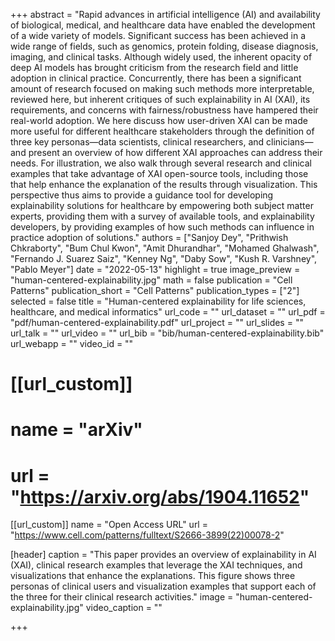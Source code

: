 +++
abstract = "Rapid advances in artificial intelligence (AI) and availability of biological, medical, and healthcare data have enabled the development of a wide variety of models. Significant success has been achieved in a wide range of fields, such as genomics, protein folding, disease diagnosis, imaging, and clinical tasks. Although widely used, the inherent opacity of deep AI models has brought criticism from the research field and little adoption in clinical practice. Concurrently, there has been a significant amount of research focused on making such methods more interpretable, reviewed here, but inherent critiques of such explainability in AI (XAI), its requirements, and concerns with fairness/robustness have hampered their real-world adoption. We here discuss how user-driven XAI can be made more useful for different healthcare stakeholders through the definition of three key personas—data scientists, clinical researchers, and clinicians—and present an overview of how different XAI approaches can address their needs. For illustration, we also walk through several research and clinical examples that take advantage of XAI open-source tools, including those that help enhance the explanation of the results through visualization. This perspective thus aims to provide a guidance tool for developing explainability solutions for healthcare by empowering both subject matter experts, providing them with a survey of available tools, and explainability developers, by providing examples of how such methods can influence in practice adoption of solutions."
authors = ["Sanjoy Dey", "Prithwish Chkraborty", "Bum Chul Kwon", "Amit Dhurandhar", "Mohamed Ghalwash", "Fernando J. Suarez Saiz", "Kenney Ng", "Daby Sow", "Kush R. Varshney", "Pablo Meyer"]
date = "2022-05-13"
highlight = true
image_preview = "human-centered-explainability.jpg"
math = false
publication = "Cell Patterns"
publication_short = "Cell Patterns"
publication_types = ["2"]
selected = false
title = "Human-centered explainability for life sciences, healthcare, and medical informatics"
url_code = ""
url_dataset = ""
url_pdf = "pdf/human-centered-explainability.pdf"
url_project = ""
url_slides = ""
url_talk = ""
url_video = ""
url_bib = "bib/human-centered-explainability.bib"
url_webapp = ""
video_id = ""

# [[url_custom]]
# name = "arXiv"
# url = "https://arxiv.org/abs/1904.11652"

[[url_custom]]
name = "Open Access URL"
url = "https://www.cell.com/patterns/fulltext/S2666-3899(22)00078-2"


[header]
  caption = "This paper provides an overview of explainability in AI (XAI), clinical research examples that leverage the XAI techniques, and visualizations that enhance the explanations. This figure shows three personas of clinical users and visualization examples that support each of the three for their clinical research activities."
  image = "human-centered-explainability.jpg"
  video_caption = ""

+++